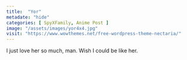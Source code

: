 ```yaml
---
title:  "Yor"
metadate: "hide"
categories: [ SpyXFamily, Anime Post ]
image: "/assets/images/yor4x4.jpg"
visit: "https://www.wowthemes.net/free-wordpress-theme-nectaria/"
---
```

I just love her so much, man. Wish I could be like her.

